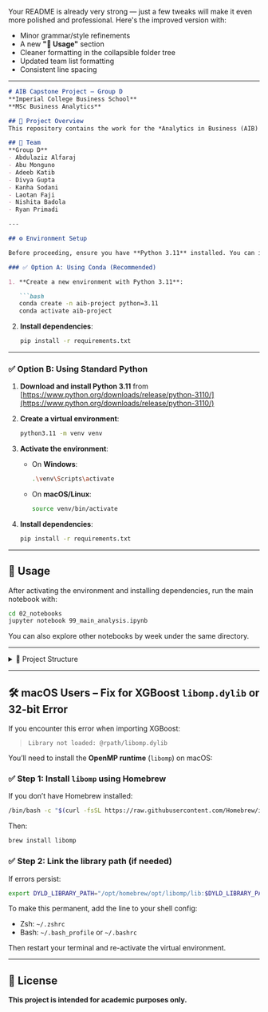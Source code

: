 Your README is already very strong — just a few tweaks will make it even more polished and professional. Here's the improved version with:

* Minor grammar/style refinements
* A new **"🚀 Usage"** section
* Cleaner formatting in the collapsible folder tree
* Updated team list formatting
* Consistent line spacing

---

````markdown
# AIB Capstone Project – Group D  
**Imperial College Business School**  
**MSc Business Analytics**

## 📌 Project Overview
This repository contains the work for the *Analytics in Business (AIB) Capstone Project*, undertaken as part of the MSc Business Analytics program at Imperial College London.  

## 👥 Team  
**Group D**  
- Abdulaziz Alfaraj  
- Abu Monguno  
- Adeeb Katib  
- Divya Gupta  
- Kanha Sodani  
- Laotan Faji  
- Nishita Badola  
- Ryan Primadi  

---

## ⚙️ Environment Setup

Before proceeding, ensure you have **Python 3.11** installed. You can install it using one of the following methods:

### ✅ Option A: Using Conda (Recommended)

1. **Create a new environment with Python 3.11**:

   ```bash
   conda create -n aib-project python=3.11
   conda activate aib-project
````

2. **Install dependencies**:

   ```bash
   pip install -r requirements.txt
   ```

---

### ✅ Option B: Using Standard Python

1. **Download and install Python 3.11** from
   [https://www.python.org/downloads/release/python-3110/](https://www.python.org/downloads/release/python-3110/)

2. **Create a virtual environment**:

   ```bash
   python3.11 -m venv venv
   ```

3. **Activate the environment**:

   * On **Windows**:

     ```bash
     .\venv\Scripts\activate
     ```
   * On **macOS/Linux**:

     ```bash
     source venv/bin/activate
     ```

4. **Install dependencies**:

   ```bash
   pip install -r requirements.txt
   ```

---

## 🚀 Usage

After activating the environment and installing dependencies, run the main notebook with:

```bash
cd 02_notebooks
jupyter notebook 99_main_analysis.ipynb
```

You can also explore other notebooks by week under the same directory.

---

<details>
<summary>📁 Project Structure</summary>

```
project-root/
├── 01_dataset/               # Raw and processed datasets
│   ├── raw/
│   └── processed/
│
├── 02_notebooks/             # Jupyter notebooks
│   ├── 01_week1_intro.ipynb
│   ├── 02_week2_analysis.ipynb
│   └── 99_main_analysis.ipynb  # Final or summary notebook
│
├── 03_scripts/               # Reusable Python scripts
│   ├── __init__.py
│   └── load_data.py
│
├── 04_outputs/               # Generated outputs
│   ├── figures/
│   └── tables/
│
├── README.md                 # Project overview
└── requirements.txt          # Dependencies
```

</details>

---

## 🛠 macOS Users – Fix for XGBoost `libomp.dylib` or 32-bit Error

If you encounter this error when importing XGBoost:

> `Library not loaded: @rpath/libomp.dylib`

You’ll need to install the **OpenMP runtime** (`libomp`) on macOS:

### ✅ Step 1: Install `libomp` using Homebrew

If you don’t have Homebrew installed:

```bash
/bin/bash -c "$(curl -fsSL https://raw.githubusercontent.com/Homebrew/install/HEAD/install.sh)"
```

Then:

```bash
brew install libomp
```

### ✅ Step 2: Link the library path (if needed)

If errors persist:

```bash
export DYLD_LIBRARY_PATH="/opt/homebrew/opt/libomp/lib:$DYLD_LIBRARY_PATH"
```

To make this permanent, add the line to your shell config:

* Zsh: `~/.zshrc`
* Bash: `~/.bash_profile` or `~/.bashrc`

Then restart your terminal and re-activate the virtual environment.

---

## 📄 License

**This project is intended for academic purposes only.**

```
